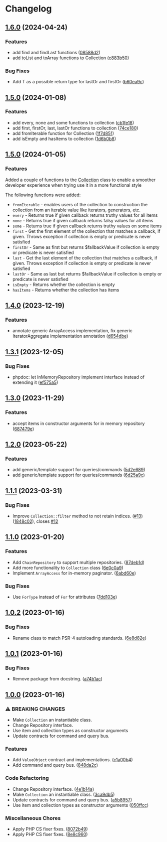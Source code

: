 # Changelog

## [1.6.0](https://github.com/geekcell/php-ddd/compare/v1.5.0...v1.6.0) (2024-04-24)


### Features

* add find and findLast functions ([08588d2](https://github.com/geekcell/php-ddd/commit/08588d2ec3a95aa6d9436f382eedf610c035ec0f))
* add toList and toArray functions to Collection ([c883b50](https://github.com/geekcell/php-ddd/commit/c883b503c193042f7beb7df20a7ed7e964dd3d6f))


### Bug Fixes

* Add T as a possible return type for lastOr and firstOr ([b60ea9c](https://github.com/geekcell/php-ddd/commit/b60ea9c3985620b11960902b65dad114d95ea0e4))

## [1.5.0](https://github.com/geekcell/php-ddd/compare/v1.4.0...v1.5.0) (2024-01-08)


### Features

* add every, none and some functions to collection ([cb1fe18](https://github.com/geekcell/php-ddd/commit/cb1fe18f87d383fa9ba3b457810bfb410319d815))
* add first, firstOr, last, lastOr functions to collection ([74ce180](https://github.com/geekcell/php-ddd/commit/74ce180a23efc4989d5b019191b241a4bdbf4174))
* add fromIterable function for Collection ([1f7d851](https://github.com/geekcell/php-ddd/commit/1f7d851738feb847f275f0780a6aca16ff868cd7))
* add isEmpty and hasItems to collection ([1d6b0b8](https://github.com/geekcell/php-ddd/commit/1d6b0b823d8fddd4a3e53137225cf55b11a75c1f))

## [1.5.0](https://github.com/geekcell/php-ddd/compare/v1.4.0...v1.5.0) (2024-01-05)

### Features

Added a couple of functions to the [Collection](./src/Domain/Collection.php) class to enable a smoother developer experience when trying use it in a more functional style

The following functions were added:
* `fromIterable` - enables users of the collection to construction the collection from an iterable value like iterators, generators, etc.
* `every` - Returns true if given callback returns truthy values for all items
* `none` - Returns true if given callback returns falsy values for all items
* `some` - Returns true if given callback returns truthy values on some items
* `first` - Get the first element of the collection that matches a callback, if given. Throws exception if collection is empty or predicate is never satisfied
* `firstOr` - Same as first but returns $fallbackValue if collection is empty or predicate is never satisfied
* `last` - Get the last element of the collection that matches a callback, if given. Throws exception if collection is empty or predicate is never satisfied
* `lastOr` - Same as last but returns $fallbackValue if collection is empty or predicate is never satisfied
* `isEmpty` - Returns whether the collection is empty
* `hasItems` - Returns whether the collection has items

## [1.4.0](https://github.com/geekcell/php-ddd/compare/v1.3.1...v1.4.0) (2023-12-19)


### Features

* annotate generic ArrayAccess implementation, fix generic IteratorAggregate implementation annotation ([d654dbe](https://github.com/geekcell/php-ddd/commit/d654dbedb44ed2760ccaf6659c10c5e95ce2263b))

## [1.3.1](https://github.com/geekcell/php-ddd/compare/v1.3.0...v1.3.1) (2023-12-05)


### Bug Fixes

* phpdoc: let InMemoryRepository implement interface instead of extending it ([ef575a5](https://github.com/geekcell/php-ddd/commit/ef575a50947025ca8e15c303eaa9148645408272))

## [1.3.0](https://github.com/geekcell/php-ddd/compare/v1.2.0...v1.3.0) (2023-11-29)


### Features

* accept items in constructor arguments for in memory repository ([687479e](https://github.com/geekcell/php-ddd/commit/687479ec264bc0255aa5300782318af4baa1572c))

## [1.2.0](https://github.com/geekcell/php-ddd/compare/v1.1.1...v1.2.0) (2023-05-22)


### Features

* add generic/template support for queries/commands ([5d2e689](https://github.com/geekcell/php-ddd/commit/5d2e689a0c5b233a97bbef57f3148c5cf0b151e0))
* add generic/template support for queries/commands ([6d25a9c](https://github.com/geekcell/php-ddd/commit/6d25a9c346597ccb8a5bff49e90a682d605d6ec6))

## [1.1.1](https://github.com/geekcell/php-ddd/compare/v1.1.0...v1.1.1) (2023-03-31)


### Bug Fixes

* Improve `Collection::filter` method to not retain indices. ([#13](https://github.com/geekcell/php-ddd/issues/13)) ([1848c02](https://github.com/geekcell/php-ddd/commit/1848c020ca062573b5b88a235ec9c304d110445f)), closes [#12](https://github.com/geekcell/php-ddd/issues/12)

## [1.1.0](https://github.com/geekcell/php-ddd/compare/v1.0.2...v1.1.0) (2023-01-20)


### Features

* Add `ChainRepository` to support multiple repositories. ([87deb1d](https://github.com/geekcell/php-ddd/commit/87deb1de1650d269b6f0472ea1e7ebd4535e5830))
* Add more functionality to `Collection` class ([6e0c0a9](https://github.com/geekcell/php-ddd/commit/6e0c0a9796daa8f5513ce7b179f8b347cbd33c86))
* Implement `ArrayAccess` for in-memory paginator. ([6abd60e](https://github.com/geekcell/php-ddd/commit/6abd60e099608b065002fe338b7faf3a9cf26104))


### Bug Fixes

* Use `ForType` instead of `For` for attributes ([7dd103e](https://github.com/geekcell/php-ddd/commit/7dd103ea0f411a486a55881a9220b4cb186bf0f7))


## [1.0.2](https://github.com/geekcell/php-ddd/compare/v1.0.1...v1.0.2) (2023-01-16)


### Bug Fixes

* Rename class to match PSR-4 autoloading standards. ([6e8d82e](https://github.com/geekcell/php-ddd/commit/6e8d82ecc6be3df29eb65f2468e7d760c27ba0b9))

## [1.0.1](https://github.com/geekcell/php-ddd/compare/v1.0.0...v1.0.1) (2023-01-16)


### Bug Fixes

* Remove package from docstring. ([a74b1ac](https://github.com/geekcell/php-ddd/commit/a74b1ac3cbc1d03681e574e339c4c6d2b4b433f2))

## [1.0.0](https://github.com/geekcell/php-ddd/compare/v2.0.0...v1.0.0) (2023-01-16)


### ⚠ BREAKING CHANGES

* Make `Collection` an instantiable class.
* Change Repository interface.
* Use item and collection types as constructor arguments
* Update contracts for command and query bus.

### Features

* Add `ValueObject` contract and implementations. ([c1a00b4](https://github.com/geekcell/php-ddd/commit/c1a00b451ef70e096d7fd5a105bbd635cb57da55))
* Add command and query bus. ([848da2c](https://github.com/geekcell/php-ddd/commit/848da2c60a4c3ee459614804099baadd8fa1ff2e))


### Code Refactoring

* Change Repository interface. ([4e1b14a](https://github.com/geekcell/php-ddd/commit/4e1b14a7e16f4bf99748d764bbb14832661e4087))
* Make `Collection` an instantiable class. ([3ca9db5](https://github.com/geekcell/php-ddd/commit/3ca9db517e24931d26145de7def76c416da94d15))
* Update contracts for command and query bus. ([a5b8957](https://github.com/geekcell/php-ddd/commit/a5b89573ad5f282a5b8b510a815332a6f2fe2f0a))
* Use item and collection types as constructor arguments ([050ffcc](https://github.com/geekcell/php-ddd/commit/050ffcce4ef49aa1db2921713f6a79d428c567d3))


### Miscellaneous Chores

* Apply PHP CS fixer fixes. ([8072b49](https://github.com/geekcell/php-ddd/commit/8072b49e198368e514c30e496e073ba2ff82a808))
* Apply PHP CS fixer fixes. ([8e8c960](https://github.com/geekcell/php-ddd/commit/8e8c9608e03c332d1a43d16c5908b582bcac2c84))
